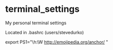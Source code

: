 # terminal_settings
My personal terminal settings

Located in .bashrc  (users/stevedurko)

export PS1="\h:\W http://emojipedia.org/anchor/ "
